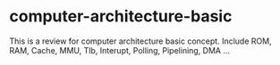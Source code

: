 # computer-architecture-basic
This is a review for computer architecture basic concept.
Include ROM, RAM, Cache, MMU, Tlb, Interupt, Polling, Pipelining, DMA ...

